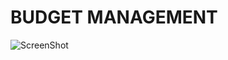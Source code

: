 # BUDGET MANAGEMENT



![ScreenShot](https://raw.githubusercontent.com/sidsinha/budget-app/master/screnshot.png)
